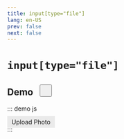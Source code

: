 ```yaml
---
title: input[type="file"]
lang: en-US
prev: false
next: false
---
```


<Icon name="javascript" />

# `input[type="file"]`

## Demo <Button icon="codepen" type="link" link="https://codepen.io/uvoro/pen/bXMbwo" style="width: 28px; height: 28px; margin-left: 10px;" />

::: demo js

<html>
  <div class="demo-code-block">
    <input
      type="file"
      id="input-file"
      name="input-file"
      accept="image/*"
      onchange={handleFileChange}
      hidden
    />
    <label class="btn-upload" for="input-file" role="button">
      Upload Photo
    </label>
  </div>
</html>
<script>
(() => {
// handles changes in input[type="file"]
const handleFileChange = () => {
  const fileUploader = document.querySelector('#input-file');
  const getFile = fileUploader.files
  if (getFile.length !== 0) {
    const uploadedFile = getFile[0];
    readFile(uploadedFile);
  }
}
// FileReader
const readFile = (uploadedFile) => {
  if (uploadedFile) {
    const reader = new FileReader();
    reader.onload = () => {
      const parent = document.querySelector('.preview-box');
      // render html for a preview of image uploaded
      parent.innerHTML = `<img class="preview-content" src=${reader.result} />`;
    };
    // reader converts image file to Data URL
    reader.readAsDataURL(uploadedFile);
  }
};
})();
</script>
<style>
  .btn-upload {
    padding: 5px 10px;
    background-color: #eaeaea;
    cursor: pointer;
  }
</style>
:::

<related-links :links="[{ title: 'Input type file', url: 'https://developer.mozilla.org/en-US/docs/Web/HTML/Element/input/file', site: 'MDN' }, { title: 'FileReader', url: 'https://developer.mozilla.org/en-US/docs/Web/API/FileReader', site: 'MDN' }]" />
